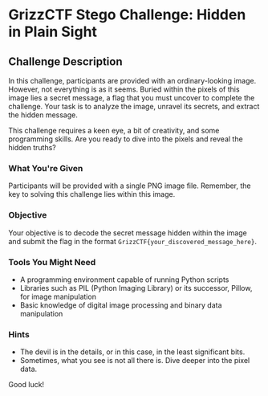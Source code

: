 # GrizzCTF Stego Challenge: Hidden in Plain Sight

## Challenge Description

In this challenge, participants are provided with an ordinary-looking image. However, not everything is as it seems. Buried within the pixels of this image lies a secret message, a flag that you must uncover to complete the challenge. Your task is to analyze the image, unravel its secrets, and extract the hidden message.

This challenge requires a keen eye, a bit of creativity, and some programming skills. Are you ready to dive into the pixels and reveal the hidden truths?

### What You're Given

Participants will be provided with a single PNG image file. Remember, the key to solving this challenge lies within this image.

### Objective

Your objective is to decode the secret message hidden within the image and submit the flag in the format `GrizzCTF{your_discovered_message_here}`.

### Tools You Might Need

- A programming environment capable of running Python scripts
- Libraries such as PIL (Python Imaging Library) or its successor, Pillow, for image manipulation
- Basic knowledge of digital image processing and binary data manipulation

### Hints

- The devil is in the details, or in this case, in the least significant bits.
- Sometimes, what you see is not all there is. Dive deeper into the pixel data.

Good luck!

